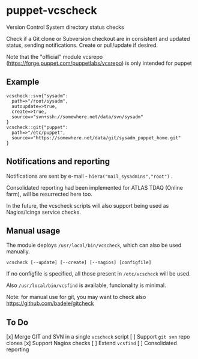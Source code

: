 # puppet-vcscheck
Version Control System directory status checks

Check if a Git clone or Subversion checkout are in consistent and updated status, sending notifications.
Create or pull/update if desired.

Note that the "official" module vcsrepo (https://forge.puppet.com/puppetlabs/vcsrepo) 
is only intended for puppet 

## Example
```
vcscheck::svn{"sysadm":
  path=>"/root/sysadm",
  autoupdate=>true,
  create=>true,
  source=>"svn+ssh://somewhere.net/data/svn/sysadm"
}
vcscheck::git{"puppet":
  path=>"/etc/puppet",
  source=>"https://somewhere.net/data/git/sysadm_puppet_home.git"
}
```

## Notifications and reporting
Notifications are sent by e-mail - `hiera("mail_sysadmins","root")` .

Consolidated reporting had been implemented for ATLAS TDAQ (Online farm), will be resurrected here too.

In the future, the vcscheck scripts will also support being used as Nagios/Icinga service checks.


## Manual usage
The module deploys `/usr/local/bin/vcscheck`,  which can also be used manually.
```
vcscheck [--update] [--create] [--nagios] [configfile]
```
If no configfile is specified, all those present in `/etc/vcscheck` will be used.

Also `/usr/local/bin/vcsfind` is available, funcionality is minimal.

Note: for manual use for git, you may want to check also https://github.com/badele/gitcheck

## To Do
[x] Merge GIT and SVN in a single `vcscheck` script
[ ] Support `git svn` repo clones
[x] Support Nagios checks
[ ] Extend `vcsfind` 
[ ] Consolidated reporting
